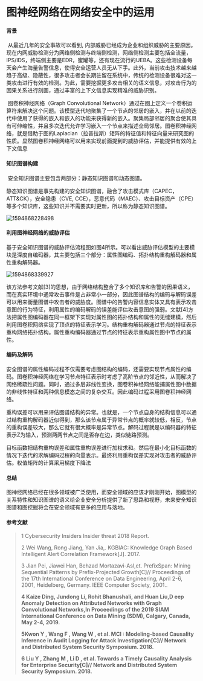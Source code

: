# 图神经网络在网络安全中的运用

#### 背景

​        从最近几年的安全事故可以看到, 内部威胁已经成为企业和组织威胁的主要原因。现在内网威胁检测分为网络侧检测与终端侧检测，网络侧检测主要包括全流量，IPS/IDS，终端侧主要是EDR，蜜罐等，还有现在流行的UEBA。这些检测设备每天会产生海量告警信息，使得安全运营人员无从下手。此外，当前攻击技术越来越趋于高级、隐蔽性，很多攻击者会长期驻留在系统中，传统的检测设备很难对这一类攻击进行有效的检测。为此，需要挖掘更多攻击相关的语义信息，对攻击行为的因果关系进行刻画，通过丰富的上下文信息实现精准的威胁识别。

​       图卷积神经网络（Graph Convolutional Network）通过在图上定义一个卷积运算符来解决这个问题。该模型迭代地聚集了一个节点的邻居的嵌入，并在以前的迭代中使用了获得的嵌入和嵌入的功能来获得新的嵌入。聚集局部邻居的聚合使其具有可伸缩性，并且多次迭代允许学习嵌入一个节点来描述全局邻居。图卷积神经网络，就是借助于图的Laplacian（拉普拉斯）矩阵的特征值和特征向量来研究图的性质。显然图卷积神经网络可以用来实现前面提到的威胁评估，并能提供有效的上下文信息

#### 知识图谱构建

​        安全知识图谱主要包含两部分：静态知识图谱和动态图谱。

​        静态知识图谱是事先构建的安全知识图谱，融合了攻击模式库（CAPEC，ATT&CK），安全隐患（CVE, CCE），恶意代码（MAEC）、攻击目标资产（CPE）等多个知识库，这些知识并不需要实时更新，所以称为静态知识图谱。

![1594868228498](C:\Users\Administrator\AppData\Roaming\Typora\typora-user-images\1594868228498.png)

#### 利用图神经网络的威胁评估

​        基于安全知识图谱的威胁评估流程图如图4所示。可以看出威胁评估模型的主要模块是深度自编码器，其主要包括三个部分：属性图编码、拓扑结构重构解码器和属性重构解码器。

![1594868339927](C:\Users\Administrator\AppData\Roaming\Typora\typora-user-images\1594868339927.png)

​       该方法参考文献[3]的思想，由于网络结构整合了多个知识库和告警的因果语义，而在真实环境中通常攻击事件是占非常小一部分，因此图谱结构的编码与解码误差可以用来衡量图谱中攻击者的威胁度。图谱中的告警内容信息实体又具有表示攻击意图的行为特征，利用属性的编码解码的误差能评估攻击意图的强弱。文献[4]方法把属性图编码器在同一框架下实现对属性图的拓扑结构和属性的无缝建模，然后利用图卷积网络实现了顶点的特征表示学习。结构重构解码器通过节点的特征表示重构网络拓扑结构。属性重构编码器通过节点的特征表示重构属性图中节点的属性。

#### 编码及解码

​        安全图谱的属性编码过程不仅需要考虑图结构的编码，还需要实现节点属性的编码。图卷积神经网络在学习节点特征表示时考虑了高阶节点的邻近性，从而解决了网络稀疏性问题。同时，通过多层非线性变换，图卷积神经网络能捕属性图中数据的非线性特征和两种信息模态之间的复杂交互。因此编码过程采用图卷积神经网络。

​       重构误差可以用来评估图谱结构的异常。也就是，一个节点自身的结构信息可以通过结构重构解码器近似得到，那么该节点属于异常节点的概率就较低，相反，节点的重构误差较大，那么它就有很大概率是异常节点。解码过程就是以编码器的特征表示Z为输入，预测两两节点之间是否存在边，类似链路预测。

​        目标函数把结构重构误差和属性重构误差进行加权求和。然后在最小化目标函数的情况下迭代的求解编码过程的向量表示。最终利用重构误差实现对攻击者的威胁评估。权值矩阵的计算采用梯度下降法

#### 总结

​        图神经网络已经在很多领域被广泛使用，而安全领域的应该才刚刚开始，图模型的关系特性和知识图谱的语义给企业安全分析提供了新了思路和视野，未来安全知识图谱和图挖掘将会在安全领域有更多的应用与落地。

#### 参考文献

> 1 Cybersecurity Insiders Insider threat 2018 Report.
>
> 2 Wei Wang, Rong Jiang, Yan Jia,. KGBIAC: Knowledge Graph Based Intelligent Alert Correlation Framework[J]. 2017. 
>
> 3 Jian Pei, Jiawei Han, Behzad Mortazavi-Asl,et. PrefixSpan: Mining Sequential Patterns by Prefix-Projected Growth[C]// Proceedings of the 17th International Conference on Data Engineering, April 2-6, 2001, Heidelberg, Germany. IEEE Computer Society, 2001..
>
> **4 Kaize Ding, Jundong Li, Rohit Bhanushali, and Huan Liu,D eep Anomaly Detection on Attributed Networks with Graph Convolutional Networks,In Proceedings of the 2019 SIAM International Conference on Data Mining (SDM), Calgary, Canada, May 2-4, 2019.** 
>
> **5Kwon Y , Wang F , Wang W , et al. MCI : Modeling-based Causality Inference in Audit Logging for Attack Investigation[C]// Network and Distributed System Security Symposium. 2018.** 
>
> **6 Liu Y , Zhang M , Li D , et al. Towards a Timely Causality Analysis for Enterprise Security[C]// Network and Distributed System Security Symposium. 2018.**

